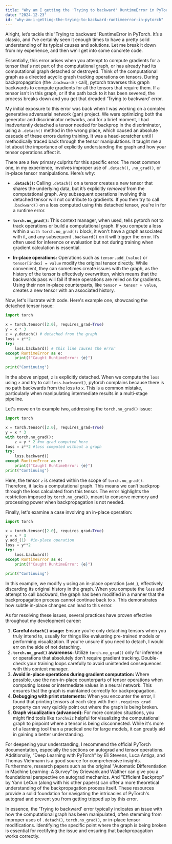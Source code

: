 ```yaml
---
title: "Why am I getting the 'Trying to backward' RuntimeError in PyTorch?"
date: "2024-12-23"
id: "why-am-i-getting-the-trying-to-backward-runtimeerror-in-pytorch"
---
```


Alright, let’s tackle this 'Trying to backward' RuntimeError in PyTorch. It’s a classic, and I’ve certainly seen it enough times to have a pretty solid understanding of its typical causes and solutions. Let me break it down from my experience, and then we'll get into some concrete code.

Essentially, this error arises when you attempt to compute gradients for a tensor that's not part of the computational graph, or has already had its computational graph detached or destroyed. Think of the computational graph as a directed acyclic graph tracking operations on tensors. During backpropagation (the `.backward()` call), pytorch traverses this graph backwards to compute gradients for all the tensors that require them. If a tensor isn't in this graph, or if the path back to it has been severed, the process breaks down and you get that dreaded 'Trying to backward' error.

My initial exposure to this error was back when I was working on a complex generative adversarial network (gan) project. We were optimizing both the generator and discriminator networks, and for a brief moment, I had inadvertently detached a tensor needed for backprop in the discriminator, using a `.detach()` method in the wrong place, which caused an absolute cascade of these errors during training. It was a head-scratcher until I methodically traced back through the tensor manipulations. It taught me a lot about the importance of explicitly understanding the graph and how your tensor operations affect it.

There are a few primary culprits for this specific error. The most common one, in my experience, involves improper use of `.detach()`, `.no_grad()`, or in-place tensor manipulations. Here’s why:

*   **`.detach()`:** Calling `.detach()` on a tensor creates a new tensor that shares the underlying data, but it’s explicitly *removed* from the computational graph. Any subsequent operations involving this detached tensor will not contribute to gradients. If you then try to call `.backward()` on a loss computed using this detached tensor, you're in for a runtime error.

*   **`torch.no_grad()`:** This context manager, when used, tells pytorch not to track operations or build a computational graph. If you compute a loss within a `with torch.no_grad():` block, it won't have a graph associated with it, and any subsequent `.backward()` on it will trigger the error. It’s often used for inference or evaluation but not during training when gradient calculation is essential.

*   **In-place operations:** Operations such as `tensor.add_(value)` or `tensor[index] = value` modify the original tensor directly. While convenient, they can sometimes create issues with the graph, as the history of the tensor is effectively overwritten, which means that the backwards pass will fail if these operations are relied on for gradients. Using their non in-place counterparts, like `tensor = tensor + value`, creates a new tensor with an associated history.

Now, let's illustrate with code. Here's example one, showcasing the detached tensor issue:

```python
import torch

x = torch.tensor([2.0], requires_grad=True)
y = x * 3
z = y.detach() # detached from the graph
loss = z**2
try:
    loss.backward() # this line causes the error
except RuntimeError as e:
    print(f"Caught RuntimeError: {e}")

print("Continuing")
```

In the above snippet, `z` is explicitly detached. When we compute the `loss` using `z` and try to call `loss.backward()`, pytorch complains because there is no path backwards from the loss to `x`. This is a common mistake, particularly when manipulating intermediate results in a multi-stage pipeline.

Let's move on to example two, addressing the `torch.no_grad()` issue:

```python
import torch

x = torch.tensor([2.0], requires_grad=True)
y = x * 3
with torch.no_grad():
    z = y * 2 #no grad computed here
loss = z**2 #loss computed without a graph
try:
    loss.backward()
except RuntimeError as e:
    print(f"Caught RuntimeError: {e}")
print("Continuing")
```

Here, the tensor `z` is created within the scope of `torch.no_grad()`. Therefore, it lacks a computational graph. This means we can’t backprop through the loss calculated from this tensor. The error highlights the restriction imposed by `torch.no_grad()`, meant to conserve memory and processing power when backpropagation is not needed.

Finally, let's examine a case involving an in-place operation:

```python
import torch

x = torch.tensor([2.0], requires_grad=True)
y = x * 3
y.add_(1)  #in-place operation
loss = y**2
try:
    loss.backward()
except RuntimeError as e:
    print(f"Caught RuntimeError: {e}")

print("Continuing")
```

In this example, we modify `y` using an in-place operation (`add_`), effectively discarding its original history in the graph. When you compute the `loss` and attempt to call backward, the graph has been modified in a manner that the backpropagation process cannot continue back to `x`. This demonstrates how subtle in-place changes can lead to this error.

As for resolving these issues, several practices have proven effective throughout my development career:

1.  **Careful `detach()` usage:** Ensure you’re only detaching tensors when you truly intend to, usually for things like evaluating pre-trained models or performing visualization. If you're unsure if you need to detach, I would err on the side of not detaching.
2.  **`torch.no_grad()` awareness:** Utilize `torch.no_grad()` only for inference or operations that absolutely don’t require gradient tracking. Double-check your training loops carefully to avoid unintended consequences with this context manager.
3.  **Avoid in-place operations during gradient computation:** Where possible, use the non-in-place counterparts of tensor operations when computing losses or intermediate values in a neural network. This ensures that the graph is maintained correctly for backpropagation.
4.  **Debugging with print statements:** When you encounter the error, I found that printing tensors at each step with their `.requires_grad` property can very quickly point out where the graph is being broken.
5.  **Graph visualization (advanced):** For more complex situations, you might find tools like `torchviz` helpful for visualizing the computational graph to pinpoint where a tensor is being disconnected. While it's more of a learning tool than a practical one for large models, it can greatly aid in gaining a better understanding.

For deepening your understanding, I recommend the official PyTorch documentation, especially the sections on autograd and tensor operations. Additionally, “Deep Learning with PyTorch” by Eli Stevens, Luca Antiga, and Thomas Viehmann is a good source for comprehensive insights. Furthermore, research papers such as the original "Automatic Differentiation in Machine Learning: A Survey" by Griewank and Walther can give you a foundational perspective on autograd mechanics. And "Efficient Backprop" by Yann LeCun (along with his other papers) can offer a more theoretical understanding of the backpropagation process itself. These resources provide a solid foundation for navigating the intricacies of PyTorch's autograd and prevent you from getting tripped up by this error.

In essence, the 'Trying to backward' error typically indicates an issue with how the computational graph has been manipulated, often stemming from improper uses of `.detach()`, `torch.no_grad()`, or in-place tensor modifications. Identifying the specific point where the graph is being broken is essential for rectifying the issue and ensuring that backpropagation works correctly.
